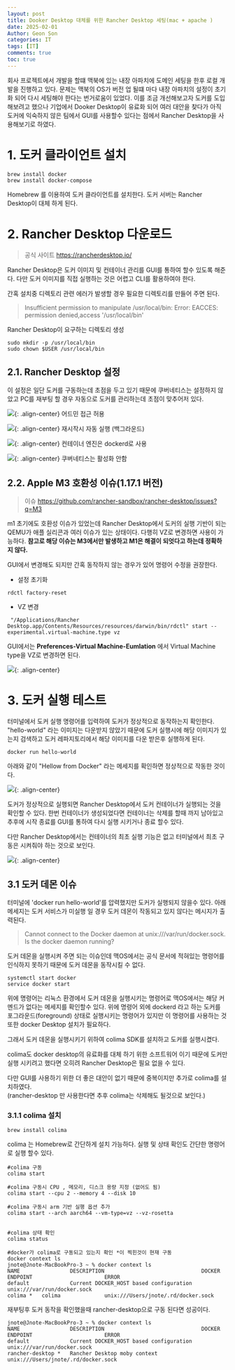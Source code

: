 ```yaml
---
layout: post
title: Dooker Desktop 대체를 위한 Rancher Desktop 세팅(mac + apache )
date: 2025-02-01
Author: Geon Son
categories: IT
tags: [IT]
comments: true
toc: true
---
```


회사 프로젝트에서 개발을 할떄 맥북에 있는 내장 아파치에 도메인 세팅을 한후 로컬 개발을 진행하고 있다. 
문제는 맥북의 OS가 버전 업 될떄 마다 내장 아파치의 설정이 초기화 되어 다시 세팅해야 한다는 번거로움이 있었다. 
이를 조금 개선해보고자 도커를 도입해보려고 했으나 기업에서 Dooker Desktop이 유료화 되어 여러 대안을 찾다가 아직 도커에 익숙하지 않은 팀에서 GUI를 사용할수 있다는 점에서 Rancher Desktop을 사용해보기로 하였다. 

# 1. 도커 클라이언트 설치

~~~
brew install docker
brew install docker-compose
~~~
Homebrew 를 이용하여 도커 클라이언트를 설치한다. 도커 서버는 Rancher Desktop이 대체 하게 된다.

# 2. Rancher Desktop 다운로드

> 공식 사이트 https://rancherdesktop.io/

Rancher Desktop은 도커 이미지 및 컨테이너 관리를 GUI를 통하여 할수 있도록 해준다. 다만 도커 이미지를 직접 실행하는 것은 어렵고 CLI를 활용하여야 한다. 

간혹 설치중 디렉토리 관련 에러가 발생할 경우 필요한 디렉토리를 만들어 주면 된다.

> Insufficient permission to manipulate /usr/local/bin: Error: EACCES: permission denied,access '/usr/local/bin'  

Rancher Desktop이 요구하는 디렉토리 생성
~~~
sudo mkdir -p /usr/local/bin
sudo chown $USER /usr/local/bin
~~~



## 2.1. Rancher Desktop 설정
이 설정은 일단 도커를 구동하는데 초점을 두고 있기 때문에 쿠버네티스는 설정하지 않았고 PC를 재부팅 할 경우 자동으로 도커를 관리하는데 초점이 맞추어저 있다.

![](/images/it/asdfwfw-1.png){: .align-center}
어드민 접근 허용

![](/images/it/asdfwfw-2.png){: .align-center}
재시작시 자동 실행 (백그라운드)

![](/images/it/asdfwfw-3.png){: .align-center}
컨테이너 엔진은 dockerd로 사용

![](/images/it/asdfwfw-4.png){: .align-center}
쿠버네티스는 활성화 안함



## 2.2. Apple M3 호환성 이슈(1.17.1 버전)
> 이슈 https://github.com/rancher-sandbox/rancher-desktop/issues?q=M3

m1 초기에도 호환성 이슈가 있었는데 Rancher Desktop에서 도커의 실행 기반이 되는 QEMU가 애플 실리콘과 여러 이슈가 있는 상태이다. 다행히 VZ로 변경하면 사용이 가능하다.
**참고로 해당 이슈는 M3에서만 발생하고 M1은 해결이 되엇다고 하는데 정확하지 않다.**  

GUI에서 변경해도 되지만 간혹 동작하지 않는 경우가 있어 명령어 수정을 권장한다.

* 설정 초기화 
~~~
rdctl factory-reset
~~~

* VZ 변경 
~~~
 "/Applications/Rancher Desktop.app/Contents/Resources/resources/darwin/bin/rdctl" start --
experimental.virtual-machine.type vz
~~~

GUI에서는 **Preferences-Virtual Machine-Eumlation** 에서 Virtual Machine type을 VZ로 변경하면 된다.

![](/images/it/lhoihiiylkl-1.png){: .align-center}

# 3. 도커 실행 테스트

터미널에서 도커 실행 명령어를 입력하여 도커가 정상적으로 동작하는지 확인한다. "hello-world" 라는 이미지는 다운받지 않았기 때문에 도커 실행시에 해당 이미지가 있는지 검색하고 도커 레파지토리에서 해당 이미지를 다운 받은후 실행하게 된다. 

~~~
docker run hello-world
~~~

아래와 같이 "Hellow from Docker" 라는 메세지를 확인하면 정상적으로 작동한 것이다. 

![](/images/it/sag893hqqwfqe34h3-1.png){: .align-center}


도커가 정상적으로 실행되면 Rancher Desktop에서 도커 컨테이너가 실행되는 것을 확인할 수 있다. 
한번 컨테이너가 생성되었다면 컨테이너는 삭제를 할때 까지 남아있고 추후에 시작 종료를 GUI를 통하여 다시 실행 시키거나 종료 할수 있다.

다만 Rancher Desktop에서는 컨테이너의 최초 실행 기능은 없고 터미널에서 최초 구동은 시켜줘야 하는 것으로 보인다.

![](/images/it/asdfawf89341-1.png){: .align-center}


## 3.1 도커 데몬 이슈
터미널에 'docker run hello-world'를 압력했지만  도커가 실행되지 않을수 있다. 아래 메세지는 도커 서비스가 미실행 일 경우 도커 데몬이 작동되고 있지 않다는 메시지가 출력된다. 
> Cannot connect to the Docker daemon at unix:///var/run/docker.sock. Is the docker
daemon running?

도커 데몬을 실행시켜 주면 되는 이슈인데 맥OS에서는 공식 문서에 적혀있는 명령어를 인식하지 못하기 때문에 도커 데몬을 동작시킬 수 없다.

~~~
systemctl start docker
service docker start
~~~

위에 명령어는 리눅스 환경에서 도커 데몬을 실행시키는 명령어로 맥OS에서는 해당 커멘드가 없다는 메세지를 확인할수 있다. 위에 명령어 외에 dockerd 라고 하는 도커를 포그라운드(foreground) 상태로 실행시키는 명령어가 있지만 이 명령어를 사용하는 것 또한 docker Desktop 설치가 필요하다. 

그래서 도커 데몬을 실행시키기 위하여 colima SDK를 설치하고 도커를 실행시켰다. 

colima도 docker desktop의 유료화를 대체 하기 위한 소프트워어 이기 때문에 도커만 실행 시키려고 했다면 오히려 Rancher Desktop은 필요 없을 수 있다. 

다만 GUI를 사용하기 위한 더 좋은 대안이 없기 때문에 중복이지만 추가로 colima를 설치하였다.  
(rancher-desktop 만 사용한다면 추후 colima는 삭제해도 될것으로 보인다.)

### 3.1.1 colima 설치

~~~
brew install colima
~~~

colima 는 Homebrew로 간단하게 설치 가능하다. 실행 및 상태 확인도 간단한 명령어로 실행 할수 있다.

~~~
#colima 구동
colima start

#colima 구동시 CPU , 메모리, 디스크 용량 지정 (없어도 됨)
colima start --cpu 2 --memory 4 --disk 10

#colima 구동시 arm 기반 실행 옵션 추가
colima start --arch aarch64 --vm-type=vz --vz-rosetta


#colima 상태 확인
colima status

#docker가 colima로 구동되고 있는지 확인 *이 찍힌것이 현재 구동
docker context ls
jnote@Jnote-MacBookPro-3 ~ % docker context ls
NAME                DESCRIPTION                               DOCKER ENDPOINT                       ERROR
default             Current DOCKER_HOST based configuration   unix:///var/run/docker.sock
colima *   colima              unix:///Users/jnote/.rd/docker.sock

~~~

재부팅후 도커 동작을 확인했을때 rancher-desktop으로 구동 된다면 성공이다.

~~~
jnote@Jnote-MacBookPro-3 ~ % docker context ls
NAME                DESCRIPTION                               DOCKER ENDPOINT                       ERROR
default             Current DOCKER_HOST based configuration   unix:///var/run/docker.sock
rancher-desktop *   Rancher Desktop moby context              unix:///Users/jnote/.rd/docker.sock
~~~